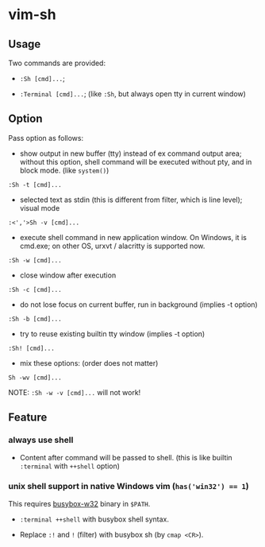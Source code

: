 # vim-sh

## Usage
Two commands are provided:

- `:Sh [cmd]...`;

- `:Terminal [cmd]...`; (like `:Sh`, but always open tty in current window)

## Option
Pass option as follows:

- show output in new buffer (tty) instead of ex command output area; without
  this option, shell command will be executed without pty, and in block mode.
  (like `system()`)

```vim
:Sh -t [cmd]...
```

- selected text as stdin (this is different from filter, which is line level);
  visual mode

```vim
:<','>Sh -v [cmd]...
```

- execute shell command in new application window. On Windows, it is cmd.exe;
  on other OS, urxvt / alacritty is supported now.

```vim
:Sh -w [cmd]...
```

- close window after execution

```vim
:Sh -c [cmd]...
```

- do not lose focus on current buffer, run in background (implies -t option)

```vim
:Sh -b [cmd]...
```

- try to reuse existing builtin tty window (implies -t option)

```vim
:Sh! [cmd]...
```

- mix these options: (order does not matter)

```vim
Sh -wv [cmd]...
```

NOTE: `:Sh -w -v [cmd]...` will not work!

## Feature

### always use shell

- Content after command will be passed to shell. (this is like builtin
  `:terminal` with `++shell` option)

### unix shell support in native Windows vim (`has('win32') == 1`)

This requires [busybox-w32](https://frippery.org/busybox/) binary in `$PATH`.

- `:terminal ++shell` with busybox shell syntax.

- Replace `:!` and `!` (filter) with busybox sh (by `cmap <CR>`).
